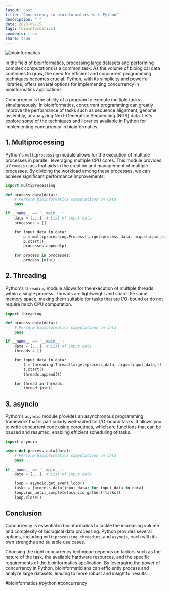 ```yaml
---
layout: post
title: "Concurrency in bioinformatics with Python"
description: " "
date: 2023-09-15
tags: [bioinformatics]
comments: true
share: true
---
```


![bioinformatics](https://images.unsplash.com/photo-1592830661961-8b05457282a6)

In the field of bioinformatics, processing large datasets and performing complex computations is a common task. As the volume of biological data continues to grow, the need for efficient and concurrent programming techniques becomes crucial. Python, with its simplicity and powerful libraries, offers several options for implementing concurrency in bioinformatics applications.

Concurrency is the ability of a program to execute multiple tasks simultaneously. In bioinformatics, concurrent programming can greatly improve the performance of tasks such as sequence alignment, genome assembly, or analyzing Next-Generation Sequencing (NGS) data. Let's explore some of the techniques and libraries available in Python for implementing concurrency in bioinformatics.

## 1. Multiprocessing

Python's `multiprocessing` module allows for the execution of multiple processes in parallel, leveraging multiple CPU cores. This module provides a `Process` class that aids in the creation and management of multiple processes. By dividing the workload among these processes, we can achieve significant performance improvements.

```python
import multiprocessing

def process_data(data):
    # Perform bioinformatics computations on data
    pass

if __name__ == '__main__':
    data = [...]  # List of input data
    processes = []

    for input_data in data:
        p = multiprocessing.Process(target=process_data, args=(input_data,))
        p.start()
        processes.append(p)

    for process in processes:
        process.join()
```

## 2. Threading

Python's `threading` module allows for the execution of multiple threads within a single process. Threads are lightweight and share the same memory space, making them suitable for tasks that are I/O-bound or do not require much CPU computation.

```python
import threading

def process_data(data):
    # Perform bioinformatics computations on data
    pass

if __name__ == '__main__':
    data = [...]  # List of input data
    threads = []

    for input_data in data:
        t = threading.Thread(target=process_data, args=(input_data,))
        t.start()
        threads.append(t)

    for thread in threads:
        thread.join()
```

## 3. asyncio

Python's `asyncio` module provides an asynchronous programming framework that is particularly well-suited for I/O-bound tasks. It allows you to write concurrent code using coroutines, which are functions that can be paused and resumed, enabling efficient scheduling of tasks.

```python
import asyncio

async def process_data(data):
    # Perform bioinformatics computations on data
    pass

if __name__ == '__main__':
    data = [...]  # List of input data

    loop = asyncio.get_event_loop()
    tasks = [process_data(input_data) for input_data in data]
    loop.run_until_complete(asyncio.gather(*tasks))
    loop.close()
```

## Conclusion

Concurrency is essential in bioinformatics to tackle the increasing volume and complexity of biological data processing. Python provides several options, including `multiprocessing`, `threading`, and `asyncio`, each with its own strengths and suitable use cases.

Choosing the right concurrency technique depends on factors such as the nature of the task, the available hardware resources, and the specific requirements of the bioinformatics application. By leveraging the power of concurrency in Python, bioinformaticians can efficiently process and analyze large datasets, leading to more robust and insightful results.

#bioinformatics #python #concurrency